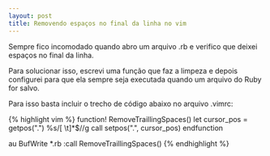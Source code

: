 ```yaml
---
layout: post
title: Removendo espaços no final da linha no vim
---
```

Sempre fico incomodado quando abro um arquivo .rb e verifico que deixei
espaços no final da linha.

Para solucionar isso, escrevi uma função que faz a limpeza e
depois configurei para que ela sempre seja executada quando um arquivo do Ruby
for salvo.

Para isso basta incluir o trecho de código abaixo no arquivo .vimrc:

{% highlight vim %}
function! RemoveTraillingSpaces()
	let cursor_pos = getpos(".")
	%s/[ \t]*$//g
	call setpos(".", cursor_pos)
endfunction

au BufWrite *.rb :call RemoveTraillingSpaces()
{% endhighlight %}
